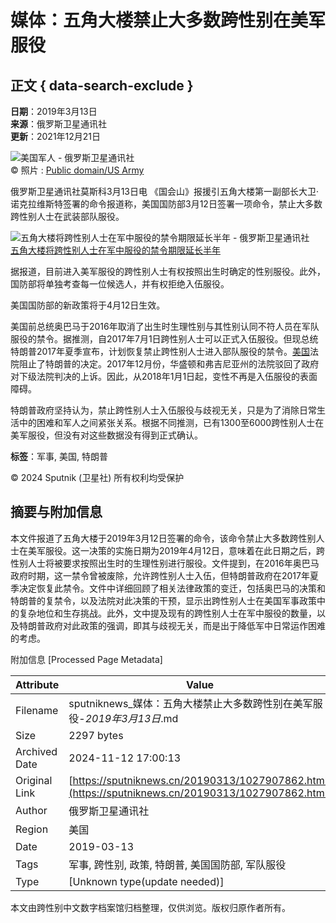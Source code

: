 # 媒体：五角大楼禁止大多数跨性别在美军服役

## 正文 { data-search-exclude }


**日期**：2019年3月13日  
**来源**：俄罗斯卫星通讯社  
**更新**：2021年12月21日  

![美国军人 - 俄罗斯卫星通讯社](https://cdn.sputniknews.cn/img/102784/63/1027846384_0:134:1251:840_600x0_80_0_0_e60e6faf147d5a235e61f777202e36cf.jpg.webp)  
© 照片 : [Public domain/US Army](https://commons.wikimedia.org/wiki/File:FCS_Network.jpg "Public domain/US Army")

俄罗斯卫星通讯社莫斯科3月13日电 《国会山》报援引五角大楼第一副部长大卫·诺克拉维斯特签署的命令报道称，美国国防部3月12日签署一项命令，禁止大多数跨性别人士在武装部队服役。

![五角大楼将跨性别人士在军中服役的禁令期限延长半年 - 俄罗斯卫星通讯社](https://cdn.sputniknews.cn/img/102136/89/1021368923_0:640:4200:2320_600x0_80_0_0_497f81dac9c7080937b1352ac2077177.jpg.webp)  
[五角大楼将跨性别人士在军中服役的禁令期限延长半年](/20170701/1022998393.html "五角大楼将跨性别人士在军中服役的禁令期限延长半年")

据报道，目前进入美军服役的跨性别人士有权按照出生时确定的性别服役。此外，国防部将单独考查每一位候选人，并有权拒绝入伍服役。

美国国防部的新政策将于4月12日生效。

美国前总统奥巴马于2016年取消了出生时生理性别与其性别认同不符人员在军队服役的禁令。据推测，自2017年7月1日跨性别人士可以正式入伍服役。但现总统特朗普2017年夏季宣布，计划恢复禁止跨性别人士进入部队服役的禁令。[美国](http://sputniknews.cn/society/201701111021585518/)法院阻止了特朗普的决定。2017年12月份，华盛顿和弗吉尼亚州的法院驳回了政府对下级法院判决的上诉。因此，从2018年1月1日起，变性不再是入伍服役的表面障碍。

特朗普政府坚持认为，禁止跨性别人士入伍服役与歧视无关，只是为了消除日常生活中的困难和军人之间紧张关系。根据不同推测，已有1300至6000跨性别人士在美军服役，但没有对这些数据没有得到正式确认。

**标签**：军事, 美国, 特朗普

© 2024 Sputnik (卫星社) 所有权利均受保护

## 摘要与附加信息

<!-- tcd_abstract -->
本文件报道了五角大楼于2019年3月12日签署的命令，该命令禁止大多数跨性别人士在美军服役。这一决策的实施日期为2019年4月12日，意味着在此日期之后，跨性别人士将被要求按照出生时的生理性别进行服役。文件提到，在2016年奥巴马政府时期，这一禁令曾被废除，允许跨性别人士入伍，但特朗普政府在2017年夏季决定恢复此禁令。文件中详细回顾了相关法律政策的变迁，包括奥巴马的决策和特朗普的复禁令，以及法院对此决策的干预，显示出跨性别人士在美国军事政策中的复杂地位和生存挑战。此外，文中提及现有的跨性别人士在军中服役的数量，以及特朗普政府对此政策的强调，即其与歧视无关，而是出于降低军中日常运作困难的考虑。
<!-- tcd_abstract_end -->

附加信息 [Processed Page Metadata]

| Attribute       | Value                                  |
|-----------------|----------------------------------------|
| Filename        | sputniknews_媒体：五角大楼禁止大多数跨性别在美军服役-_2019年3月13日_.md                             |
| Size            | 2297 bytes                           |
| Archived Date   | 2024-11-12 17:00:13                             |
| Original Link   | [https://sputniknews.cn/20190313/1027907862.html](https://sputniknews.cn/20190313/1027907862.html)                       |
| Author          | 俄罗斯卫星通讯社                               |
| Region          | 美国                               |
| Date            | 2019-03-13                                 |
| Tags            | 军事, 跨性别, 政策, 特朗普, 美国国防部, 军队服役                                 |
| Type            | [Unknown type(update needed)]                                 |
<!-- tcd_table_end -->

本文由跨性别中文数字档案馆归档整理，仅供浏览。版权归原作者所有。
